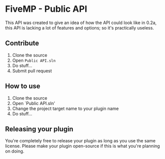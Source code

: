 # FiveMP - Public API
This API was created to give an idea of how the API could look like in 0.2a, this API is lacking a lot of features and options; so it's practically useless.

## Contribute
1. Clone the source
2. Open `Public API.sln`
3. Do stuff...
4. Submit pull request

## How to use
1. Clone the source
2. Open `Public API.sln'
3. Change the project target name to your plugin name
4. Do stuff...

## Releasing your plugin
You're completely free to release your plugin as long as you use the same license. Please make your plugin open-source if this is what you're planning on doing.
